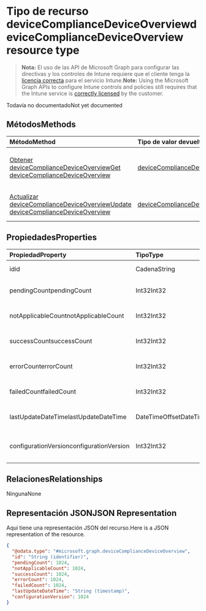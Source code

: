 # <a name="devicecompliancedeviceoverview-resource-type"></a><span data-ttu-id="b502e-101">Tipo de recurso deviceComplianceDeviceOverview</span><span class="sxs-lookup"><span data-stu-id="b502e-101">deviceComplianceDeviceOverview resource type</span></span>

> <span data-ttu-id="b502e-102">**Nota:** El uso de las API de Microsoft Graph para configurar las directivas y los controles de Intune requiere que el cliente tenga la [licencia correcta](https://go.microsoft.com/fwlink/?linkid=839381) para el servicio Intune.</span><span class="sxs-lookup"><span data-stu-id="b502e-102">**Note:** Using the Microsoft Graph APIs to configure Intune controls and policies still requires that the Intune service is [correctly licensed](https://go.microsoft.com/fwlink/?linkid=839381) by the customer.</span></span>

<span data-ttu-id="b502e-103">Todavía no documentado</span><span class="sxs-lookup"><span data-stu-id="b502e-103">Not yet documented</span></span>
## <a name="methods"></a><span data-ttu-id="b502e-104">Métodos</span><span class="sxs-lookup"><span data-stu-id="b502e-104">Methods</span></span>
|<span data-ttu-id="b502e-105">Método</span><span class="sxs-lookup"><span data-stu-id="b502e-105">Method</span></span>|<span data-ttu-id="b502e-106">Tipo de valor devuelto</span><span class="sxs-lookup"><span data-stu-id="b502e-106">Return Type</span></span>|<span data-ttu-id="b502e-107">Descripción</span><span class="sxs-lookup"><span data-stu-id="b502e-107">Description</span></span>|
|:---|:---|:---|
|[<span data-ttu-id="b502e-108">Obtener deviceComplianceDeviceOverview</span><span class="sxs-lookup"><span data-stu-id="b502e-108">Get deviceComplianceDeviceOverview</span></span>](../api/intune_deviceconfig_devicecompliancedeviceoverview_get.md)|[<span data-ttu-id="b502e-109">deviceComplianceDeviceOverview</span><span class="sxs-lookup"><span data-stu-id="b502e-109">deviceComplianceDeviceOverview</span></span>](../resources/intune_deviceconfig_devicecompliancedeviceoverview.md)|<span data-ttu-id="b502e-110">Lea las propiedades y las relaciones del objeto [deviceComplianceDeviceOverview](../resources/intune_deviceconfig_devicecompliancedeviceoverview.md).</span><span class="sxs-lookup"><span data-stu-id="b502e-110">Read properties and relationships of the [deviceComplianceDeviceOverview](../resources/intune_deviceconfig_devicecompliancedeviceoverview.md) object.</span></span>|
|[<span data-ttu-id="b502e-111">Actualizar deviceComplianceDeviceOverview</span><span class="sxs-lookup"><span data-stu-id="b502e-111">Update deviceComplianceDeviceOverview</span></span>](../api/intune_deviceconfig_devicecompliancedeviceoverview_update.md)|[<span data-ttu-id="b502e-112">deviceComplianceDeviceOverview</span><span class="sxs-lookup"><span data-stu-id="b502e-112">deviceComplianceDeviceOverview</span></span>](../resources/intune_deviceconfig_devicecompliancedeviceoverview.md)|<span data-ttu-id="b502e-113">Actualice las propiedades de un objeto [deviceComplianceDeviceOverview](../resources/intune_deviceconfig_devicecompliancedeviceoverview.md).</span><span class="sxs-lookup"><span data-stu-id="b502e-113">Update the properties of a [deviceComplianceDeviceOverview](../resources/intune_deviceconfig_devicecompliancedeviceoverview.md) object.</span></span>|

## <a name="properties"></a><span data-ttu-id="b502e-114">Propiedades</span><span class="sxs-lookup"><span data-stu-id="b502e-114">Properties</span></span>
|<span data-ttu-id="b502e-115">Propiedad</span><span class="sxs-lookup"><span data-stu-id="b502e-115">Property</span></span>|<span data-ttu-id="b502e-116">Tipo</span><span class="sxs-lookup"><span data-stu-id="b502e-116">Type</span></span>|<span data-ttu-id="b502e-117">Descripción</span><span class="sxs-lookup"><span data-stu-id="b502e-117">Description</span></span>|
|:---|:---|:---|
|<span data-ttu-id="b502e-118">id</span><span class="sxs-lookup"><span data-stu-id="b502e-118">id</span></span>|<span data-ttu-id="b502e-119">Cadena</span><span class="sxs-lookup"><span data-stu-id="b502e-119">String</span></span>|<span data-ttu-id="b502e-120">Clave de la entidad.</span><span class="sxs-lookup"><span data-stu-id="b502e-120">Key of the entity.</span></span>|
|<span data-ttu-id="b502e-121">pendingCount</span><span class="sxs-lookup"><span data-stu-id="b502e-121">pendingCount</span></span>|<span data-ttu-id="b502e-122">Int32</span><span class="sxs-lookup"><span data-stu-id="b502e-122">Int32</span></span>|<span data-ttu-id="b502e-123">Número de dispositivos pendientes</span><span class="sxs-lookup"><span data-stu-id="b502e-123">Number of pending devices</span></span>|
|<span data-ttu-id="b502e-124">notApplicableCount</span><span class="sxs-lookup"><span data-stu-id="b502e-124">notApplicableCount</span></span>|<span data-ttu-id="b502e-125">Int32</span><span class="sxs-lookup"><span data-stu-id="b502e-125">Int32</span></span>|<span data-ttu-id="b502e-126">Número de dispositivos no aplicables</span><span class="sxs-lookup"><span data-stu-id="b502e-126">Number of not applicable devices</span></span>|
|<span data-ttu-id="b502e-127">successCount</span><span class="sxs-lookup"><span data-stu-id="b502e-127">successCount</span></span>|<span data-ttu-id="b502e-128">Int32</span><span class="sxs-lookup"><span data-stu-id="b502e-128">Int32</span></span>|<span data-ttu-id="b502e-129">Número de dispositivos correctos</span><span class="sxs-lookup"><span data-stu-id="b502e-129">Number of succeeded devices</span></span>|
|<span data-ttu-id="b502e-130">errorCount</span><span class="sxs-lookup"><span data-stu-id="b502e-130">errorCount</span></span>|<span data-ttu-id="b502e-131">Int32</span><span class="sxs-lookup"><span data-stu-id="b502e-131">Int32</span></span>|<span data-ttu-id="b502e-132">Número de dispositivos con error</span><span class="sxs-lookup"><span data-stu-id="b502e-132">Number of error devices</span></span>|
|<span data-ttu-id="b502e-133">failedCount</span><span class="sxs-lookup"><span data-stu-id="b502e-133">failedCount</span></span>|<span data-ttu-id="b502e-134">Int32</span><span class="sxs-lookup"><span data-stu-id="b502e-134">Int32</span></span>|<span data-ttu-id="b502e-135">Número de dispositivos erróneos</span><span class="sxs-lookup"><span data-stu-id="b502e-135">Number of failed devices</span></span>|
|<span data-ttu-id="b502e-136">lastUpdateDateTime</span><span class="sxs-lookup"><span data-stu-id="b502e-136">lastUpdateDateTime</span></span>|<span data-ttu-id="b502e-137">DateTimeOffset</span><span class="sxs-lookup"><span data-stu-id="b502e-137">DateTimeOffset</span></span>|<span data-ttu-id="b502e-138">Última hora de actualización</span><span class="sxs-lookup"><span data-stu-id="b502e-138">Last update time</span></span>|
|<span data-ttu-id="b502e-139">configurationVersion</span><span class="sxs-lookup"><span data-stu-id="b502e-139">configurationVersion</span></span>|<span data-ttu-id="b502e-140">Int32</span><span class="sxs-lookup"><span data-stu-id="b502e-140">Int32</span></span>|<span data-ttu-id="b502e-141">Versión de la directiva para esa información general</span><span class="sxs-lookup"><span data-stu-id="b502e-141">Version of the policy for that overview</span></span>|

## <a name="relationships"></a><span data-ttu-id="b502e-142">Relaciones</span><span class="sxs-lookup"><span data-stu-id="b502e-142">Relationships</span></span>
<span data-ttu-id="b502e-143">Ninguna</span><span class="sxs-lookup"><span data-stu-id="b502e-143">None</span></span>
## <a name="json-representation"></a><span data-ttu-id="b502e-144">Representación JSON</span><span class="sxs-lookup"><span data-stu-id="b502e-144">JSON Representation</span></span>
<span data-ttu-id="b502e-145">Aquí tiene una representación JSON del recurso.</span><span class="sxs-lookup"><span data-stu-id="b502e-145">Here is a JSON representation of the resource.</span></span>
<!--{
  "blockType": "resource",
  "baseType": "microsoft.graph.entity",
  "keyProperty": "id",
  "@odata.type": "microsoft.graph.deviceComplianceDeviceOverview"
}-->
``` json
{
  "@odata.type": "#microsoft.graph.deviceComplianceDeviceOverview",
  "id": "String (identifier)",
  "pendingCount": 1024,
  "notApplicableCount": 1024,
  "successCount": 1024,
  "errorCount": 1024,
  "failedCount": 1024,
  "lastUpdateDateTime": "String (timestamp)",
  "configurationVersion": 1024
}
```








